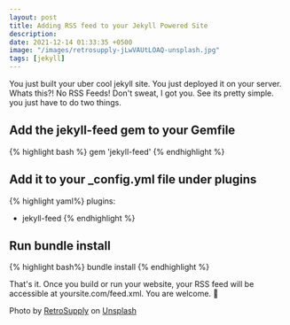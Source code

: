 ```yaml
---
layout: post
title: Adding RSS feed to your Jekyll Powered Site
description:
date: 2021-12-14 01:33:35 +0500
image: "/images/retrosupply-jLwVAUtLOAQ-unsplash.jpg"
tags: [jekyll]
---
```


You just built your uber cool jekyll site. You just deployed it on your server. Whats this?! No RSS Feeds! Don't sweat, I got you. See its pretty simple. you just have to do two things.

## Add the jekyll-feed gem to your Gemfile

{% highlight bash %}
gem 'jekyll-feed'
{% endhighlight %}

## Add it to your \_config.yml file under plugins

{% highlight yaml%}
plugins:

- jekyll-feed
  {% endhighlight %}

## Run bundle install

{% highlight bash%}
bundle install
{% endhighlight %}

That's it. Once you build or run your website, your RSS feed will be accessible at yoursite.com/feed.xml. You are welcome. 🦄

Photo by <a href="https://unsplash.com/@retrosupply?utm_source=unsplash&utm_medium=referral&utm_content=creditCopyText">RetroSupply</a> on <a href="https://unsplash.com/s/photos/blog?utm_source=unsplash&utm_medium=referral&utm_content=creditCopyText">Unsplash</a>
